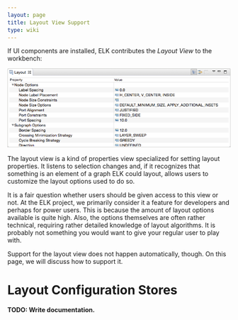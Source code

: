 ```yaml
---
layout: page
title: Layout View Support
type: wiki
---
```

If UI components are installed, ELK contributes the _Layout View_ to the workbench:

![ELK Layout View](graphics/layout_view.png)

The layout view is a kind of properties view specialized for setting layout properties. It listens to selection changes and, if it recognizes that something is an element of a graph ELK could layout, allows users to customize the layout options used to do so.

It is a fair question whether users should be given access to this view or not. At the ELK project, we primarily consider it a feature for developers and perhaps for power users. This is because the amount of layout options available is quite high. Also, the options themselves are often rather technical, requiring rather detailed knowledge of layout algorithms. It is probably not something you would want to give your regular user to play with.

Support for the layout view does not happen automatically, though. On this page, we will discuss how to support it.


# Layout Configuration Stores

**TODO: Write documentation.**
